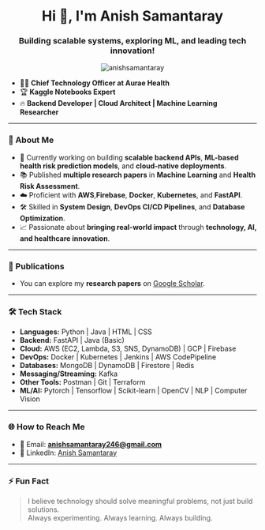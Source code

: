 <h1 align="center">Hi 👋, I'm Anish Samantaray</h1>
<h3 align="center">Building scalable systems, exploring ML, and leading tech innovation!</h3>

<p align="center">
  <img src="https://komarev.com/ghpvc/?username=anishsamantaray&label=Profile%20views&color=0e75b6&style=flat" alt="anishsamantaray" />
</p>

- 🧑‍💻 <strong>Chief Technology Officer at Aurae Health</strong>  
- 🏆 <strong>Kaggle Notebooks Expert</strong>  
- 🔥 <strong>Backend Developer | Cloud Architect | Machine Learning Researcher</strong>

---

### 🚀 About Me
- 🔭 Currently working on building <strong>scalable backend APIs</strong>, <strong>ML-based health risk prediction models</strong>, and <strong>cloud-native deployments</strong>.
- 📚 Published <strong>multiple research papers</strong> in <strong>Machine Learning</strong> and <strong>Health Risk Assessment</strong>.
- ☁️ Proficient with <strong>AWS</strong>,<strong>Firebase</strong>, <strong>Docker</strong>, <strong>Kubernetes</strong>, and <strong>FastAPI</strong>.
- 🛠️ Skilled in <strong>System Design</strong>, <strong>DevOps CI/CD Pipelines</strong>, and <strong>Database Optimization</strong>.
- 📈 Passionate about <strong>bringing real-world impact</strong> through <strong>technology, AI, and healthcare innovation</strong>.

---

### 📄 Publications
- You can explore my <strong>research papers</strong> on [Google Scholar](https://scholar.google.com/citations?user=DjzUICUAAAAJ&hl=en).

---

### 🛠️ Tech Stack
- <strong>Languages:</strong> Python | Java  | HTML | CSS
- <strong>Backend:</strong> FastAPI | Java (Basic)
- <strong>Cloud:</strong> AWS (EC2, Lambda, S3, SNS, DynamoDB) | GCP | Firebase
- <strong>DevOps:</strong> Docker | Kubernetes | Jenkins | AWS CodePipeline
- <strong>Databases:</strong> MongoDB | DynamoDB | Firestore | Redis
- <strong>Messaging/Streaming:</strong> Kafka
- <strong>Other Tools:</strong> Postman | Git | Terraform
- <strong>ML/AI:</strong> Pytorch | Tensorflow | Scikit-learn | OpenCV | NLP | Computer Vision
---

### 🌐 How to Reach Me
- 📢 Email: <strong>anishsamantaray246@gmail.com</strong>
- 💼 LinkedIn: [Anish Samantaray](https://www.linkedin.com/in/anish-samantaray/)

---

### ⚡ Fun Fact
> I believe technology should solve meaningful problems, not just build solutions.  
> Always experimenting. Always learning. Always building.




